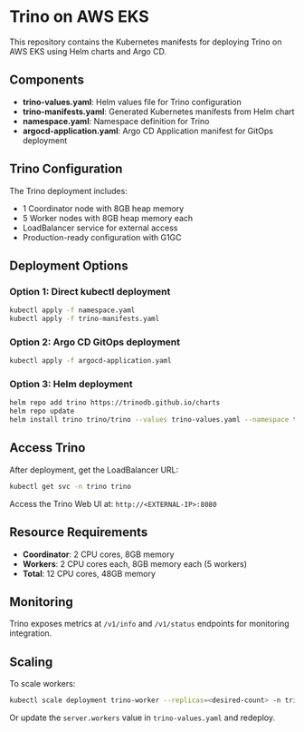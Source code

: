 # Trino on AWS EKS

This repository contains the Kubernetes manifests for deploying Trino on AWS EKS using Helm charts and Argo CD.

## Components

- **trino-values.yaml**: Helm values file for Trino configuration
- **trino-manifests.yaml**: Generated Kubernetes manifests from Helm chart
- **namespace.yaml**: Namespace definition for Trino
- **argocd-application.yaml**: Argo CD Application manifest for GitOps deployment

## Trino Configuration

The Trino deployment includes:
- 1 Coordinator node with 8GB heap memory
- 5 Worker nodes with 8GB heap memory each
- LoadBalancer service for external access
- Production-ready configuration with G1GC

## Deployment Options

### Option 1: Direct kubectl deployment
```bash
kubectl apply -f namespace.yaml
kubectl apply -f trino-manifests.yaml
```

### Option 2: Argo CD GitOps deployment
```bash
kubectl apply -f argocd-application.yaml
```

### Option 3: Helm deployment
```bash
helm repo add trino https://trinodb.github.io/charts
helm repo update
helm install trino trino/trino --values trino-values.yaml --namespace trino --create-namespace
```

## Access Trino

After deployment, get the LoadBalancer URL:
```bash
kubectl get svc -n trino trino
```

Access the Trino Web UI at: `http://<EXTERNAL-IP>:8080`

## Resource Requirements

- **Coordinator**: 2 CPU cores, 8GB memory
- **Workers**: 2 CPU cores each, 8GB memory each (5 workers)
- **Total**: 12 CPU cores, 48GB memory

## Monitoring

Trino exposes metrics at `/v1/info` and `/v1/status` endpoints for monitoring integration.

## Scaling

To scale workers:
```bash
kubectl scale deployment trino-worker --replicas=<desired-count> -n trino
```

Or update the `server.workers` value in `trino-values.yaml` and redeploy.

